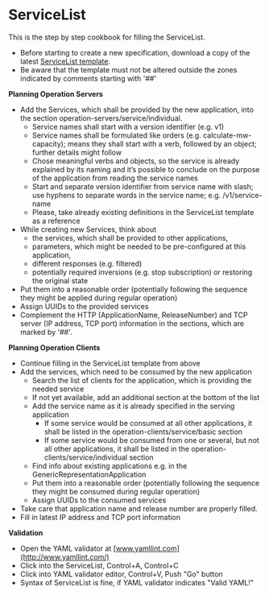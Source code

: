 # ServiceList

This is the step by step cookbook for filling the ServiceList.

* Before starting to create a new specification, download a copy of the latest [ServiceList template](../../../../../tree/tsi/ApplicationPattern+services.yaml).
* Be aware that the template must not be altered outside the zones indicated by comments starting with '##'

**Planning Operation Servers**

* Add the Services, which shall be provided by the new application, into the section operation-servers/service/individual.
  * Service names shall start with a version identifier (e.g. v1)
  * Service names shall be formulated like orders (e.g. calculate-mw-capacity); means they shall start with a verb, followed by an object; further details might follow
  * Chose meaningful verbs and objects, so the service is already explained by its naming and it’s possible to conclude on the purpose of the application from reading the service names
  * Start and separate version identifier from service name with slash; use hyphens to separate words in the service name; e.g. /v1/service-name
  * Please, take already existing definitions in the ServiceList template as a reference
* While creating new Services, think about 
  * the services, which shall be provided to other applications,
  * parameters, which might be needed to be pre-configured at this application,
  * different responses (e.g. filtered)
  * potentially required inversions (e.g. stop subscription) or restoring the original state
* Put them into a reasonable order (potentially following the sequence they might be applied during regular operation)
* Assign UUIDs to the provided services
* Complement the HTTP (ApplicationName, ReleaseNumber) and TCP server (IP address, TCP port) information in the sections, which are marked by '##'.

**Planning Operation Clients**

* Continue filling in the ServiceList template from above
* Add the services, which need to be consumed by the new application
  * Search the list of clients for the application, which is providing the needed service
  * If not yet available, add an additional section at the bottom of the list
  * Add the service name as it is already specified in the serving application
    * If some service would be consumed at all other applications, it shall be listed in the operation-clients/service/basic section
    * If some service would be consumed from one or several, but not all other applications, it shall be listed in the operation-clients/service/individual section
  * Find info about existing applications e.g. in the GenericRepresentationApplication
  * Put them into a reasonable order (potentially following the sequence they might be consumed during regular operation)
  * Assign UUIDs to the consumed services
* Take care that application name and release number are properly filled.
* Fill in latest IP address and TCP port information

**Validation**

* Open the YAML validator at [www.yamllint.com](http://www.yamllint.com/)
* Click into the ServiceList, Control+A, Control+C
* Click into YAML validator editor, Control+V, Push "Go" button
* Syntax of ServiceList is fine, if YAML validator indicates "Valid YAML!"
